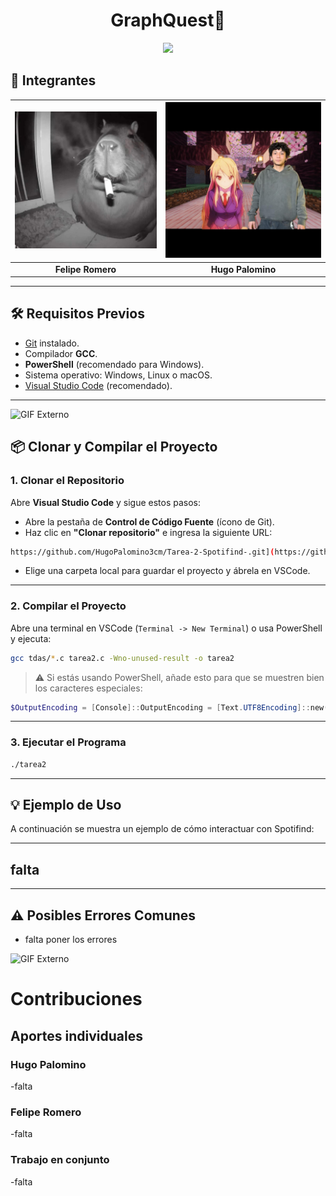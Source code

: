<div align="center">

# GraphQuest🎵

<img src="https://ik.imagekit.io/storybird/images/eed760b4-0d8a-4806-a9b1-a36875e617e5/0_155117436.webp?tr=q-80" style="width: 300px;"/>

</div>

## 👥 Integrantes

| ![Felipe Romero](https://github.com/HugoPalomino3cm/Tarea-2-Spotifind-/blob/3ad963c848e352f40585c1d90a62faa69bf326c7/image.png)| ![Hugo Palomino](https://github.com/HugoPalomino3cm/Tarea-2-Spotifind-/blob/d48628f1a78cbea3c8fe0ca7ac8cb5dbf44ae92a/fotoMia.png) |
|:--:|:--:|
| **Felipe Romero** | **Hugo Palomino** |


---

## 🛠️ Requisitos Previos

- [Git](https://git-scm.com/) instalado.
- Compilador **GCC**.
- **PowerShell** (recomendado para Windows).
- Sistema operativo: Windows, Linux o macOS.
- [Visual Studio Code](https://code.visualstudio.com/) (recomendado).

---

![GIF Externo](https://cdn.hashnode.com/res/hashnode/image/upload/v1666975601963/U7VvHXeDV.gif)

## 📦 Clonar y Compilar el Proyecto

### 1. Clonar el Repositorio

Abre **Visual Studio Code** y sigue estos pasos:

- Abre la pestaña de **Control de Código Fuente** (ícono de Git).
- Haz clic en **"Clonar repositorio"** e ingresa la siguiente URL:

```bash
https://github.com/HugoPalomino3cm/Tarea-2-Spotifind-.git](https://github.com/HugoPalomino3cm/Tarea-3-GraphQuest-.git
```

- Elige una carpeta local para guardar el proyecto y ábrela en VSCode.

---

### 2. Compilar el Proyecto

Abre una terminal en VSCode (`Terminal -> New Terminal`) o usa PowerShell y ejecuta:

```bash
gcc tdas/*.c tarea2.c -Wno-unused-result -o tarea2
```

> ⚠️ Si estás usando PowerShell, añade esto para que se muestren bien los caracteres especiales:

```powershell
$OutputEncoding = [Console]::OutputEncoding = [Text.UTF8Encoding]::new()
```

---

### 3. Ejecutar el Programa

```bash
./tarea2
```

---

## 💡 Ejemplo de Uso

A continuación se muestra un ejemplo de cómo interactuar con Spotifind:

---

## falta

---

## ⚠️ Posibles Errores Comunes

- falta poner los errores

![GIF Externo](https://media.tenor.com/X8854xxuQ_EAAAAM/destroy-code-mad.gif)

# Contribuciones

## Aportes individuales

### Hugo Palomino
-falta

### Felipe Romero
-falta

### Trabajo en conjunto
-falta

